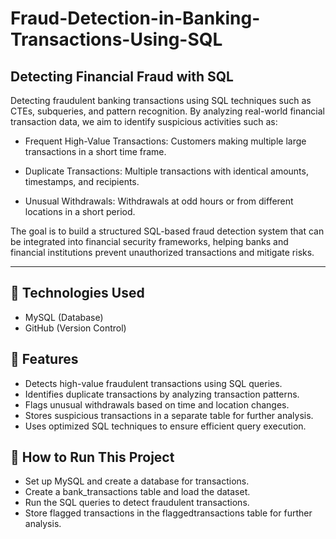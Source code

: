 # Fraud-Detection-in-Banking-Transactions-Using-SQL
Detecting Financial Fraud with SQL
---
Detecting fraudulent banking transactions using SQL techniques such as CTEs, subqueries, and pattern recognition. By analyzing real-world financial transaction data, we aim to identify suspicious activities such as:

- Frequent High-Value Transactions: Customers making multiple large transactions in a short time frame.

- Duplicate Transactions: Multiple transactions with identical amounts, timestamps, and recipients.

- Unusual Withdrawals: Withdrawals at odd hours or from different locations in a short period.

The goal is to build a structured SQL-based fraud detection system that can be integrated into financial security frameworks, helping banks and financial institutions prevent unauthorized transactions and mitigate risks.

---
## 🔗 Technologies Used

- MySQL (Database)
- GitHub (Version Control)

## 🔗 Features

- Detects high-value fraudulent transactions using SQL queries.
- Identifies duplicate transactions by analyzing transaction patterns.
- Flags unusual withdrawals based on time and location changes.
- Stores suspicious transactions in a separate table for further analysis.
- Uses optimized SQL techniques to ensure efficient query execution.

## 🔗 How to Run This Project

- Set up MySQL and create a database for transactions.
- Create a bank_transactions table and load the dataset.
- Run the SQL queries to detect fraudulent transactions.
- Store flagged transactions in the flaggedtransactions table for further analysis.

